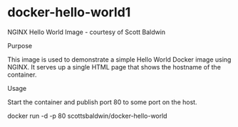 # docker-hello-world1
NGINX Hello World Image - courtesy of Scott Baldwin

Purpose

This image is used to demonstrate a simple Hello World Docker image using NGINX. It serves up a single HTML page that shows the hostname of the container.

Usage

Start the container and publish port 80 to some port on the host.

docker run -d -p 80 scottsbaldwin/docker-hello-world
